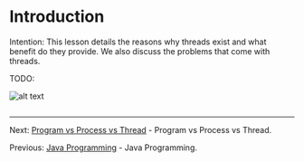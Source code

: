 # Introduction

Intention: This lesson details the reasons why threads exist and what benefit do they provide. 
We also discuss the problems that come with threads.

TODO:

![alt text](../../etc/mutithreading/img.png "Img")

```java

```

<hr>

Next: [Program vs Process vs Thread](chapter_2.md "Program vs Process vs Thread") - Program vs Process vs Thread.

Previous: [Java Programming](../../README.md "First Java Program") - Java Programming.